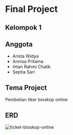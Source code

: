 # Final Project

## Kelompok 1

## Anggota

-   Arista Widya
-   Annisa Pritama
-   Intan Rahmi Chalik
-   Septia Sari

## Tema Project

Pembelian tiker bioskop online

## ERD

![ticket-bioskop-online](https://github.com/intchl/Projek-Akhir/assets/126045100/d1cd563b-ee1a-456f-bf4f-de785cd7dc70)
